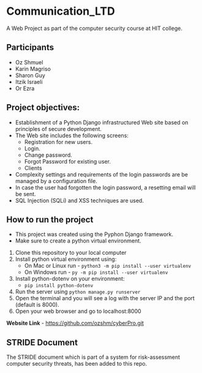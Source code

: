 # Communication_LTD
A Web Project as part of the computer security course at HIT college.

## Participants
- Oz Shmuel
- Karin Magriso
- Sharon Guy
- Itzik Israeli
- Or Ezra

## Project objectives:
* Establishment of a Python Django infrastructured Web site based on principles of secure development.
* The Web site includes the following screens:
    - Registration for new users.
    - Login.
    - Change password.
    - Forgot Password for existing user.
    - Clients
* Complexity settings and requirements of the login passwords are be managed by a configuration file.
* In case the user had forgotten the login password, a resetting email will be sent.
* SQL Injection (SQLi) and XSS techniques are used.

## How to run the project
- This project was created using the Pyphon Django framework.
- Make sure to create a python virtual environment.

1. Clone this repository to your local computer
2. Install python virtual environment using: 
     - On Mac or Linux run - `python3 -m pip install --user virtualenv`
     - On Windows run - `py -m pip install --user virtualenv`
3. Install python-dotenv on your environment: 
     - `pip install python-dotenv`     
4. Run the server using `python manage.py runserver`
5. Open the terminal and you will see a log with the server IP and the port (default is 8000).
6. Open your web browser and go to localhost:8000

**Website Link** - https://github.com/ozshm/cyberPro.git


## STRIDE Document
The STRIDE document which is part of a system for risk-assessment computer security threats, has been added to this repo.
